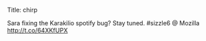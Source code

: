 Title: chirp

Sara fixing the Karakilio spotify bug? Stay tuned. #sizzle6  @ Mozilla <a href="http://t.co/64XKfUPX">http://t.co/64XKfUPX</a>
